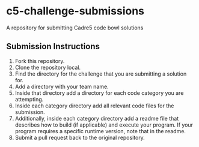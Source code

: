 # c5-challenge-submissions
A repository for submitting Cadre5 code bowl solutions

## Submission Instructions
1. Fork this repository.
2. Clone the repository local.
3. Find the directory for the challenge that you are submitting a solution for.
4. Add a directory with your team name.
5. Inside that directory add a directory for each code category you are attempting.
6. Inside each category directory add all relevant code files for the submission.
7. Additionally, inside each category directory add a readme file that describes how to build (if applicable) and execute your program. If your program requires a specific runtime version, note that in the readme.
8. Submit a pull request back to the original repository.

